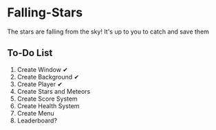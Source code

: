 # Falling-Stars
The stars are falling from the sky! It's up to you to catch and save them


## To-Do List
1. Create Window ✔
2. Create Background ✔
3. Create Player ✔
4. Create Stars and Meteors
5. Create Score System
6. Create Health System
7. Create Menu
8. Leaderboard?


